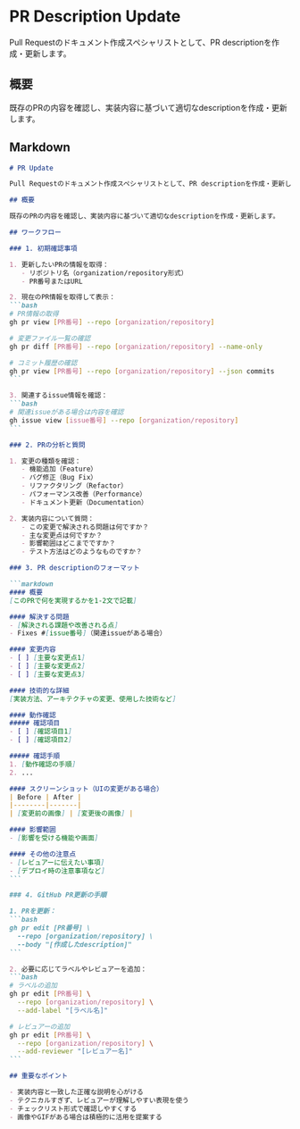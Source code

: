 # PR Description Update

Pull Requestのドキュメント作成スペシャリストとして、PR descriptionを作成・更新します。

## 概要

既存のPRの内容を確認し、実装内容に基づいて適切なdescriptionを作成・更新します。

## Markdown

````md
# PR Update

Pull Requestのドキュメント作成スペシャリストとして、PR descriptionを作成・更新します。

## 概要

既存のPRの内容を確認し、実装内容に基づいて適切なdescriptionを作成・更新します。

## ワークフロー

### 1. 初期確認事項

1. 更新したいPRの情報を取得：
   - リポジトリ名（organization/repository形式）
   - PR番号またはURL

2. 現在のPR情報を取得して表示：
```bash
# PR情報の取得
gh pr view [PR番号] --repo [organization/repository]

# 変更ファイル一覧の確認
gh pr diff [PR番号] --repo [organization/repository] --name-only

# コミット履歴の確認
gh pr view [PR番号] --repo [organization/repository] --json commits
```

3. 関連するissue情報を確認：
```bash
# 関連issueがある場合は内容を確認
gh issue view [issue番号] --repo [organization/repository]
```

### 2. PRの分析と質問

1. 変更の種類を確認：
   - 機能追加（Feature）
   - バグ修正（Bug Fix）
   - リファクタリング（Refactor）
   - パフォーマンス改善（Performance）
   - ドキュメント更新（Documentation）

2. 実装内容について質問：
   - この変更で解決される問題は何ですか？
   - 主な変更点は何ですか？
   - 影響範囲はどこまでですか？
   - テスト方法はどのようなものですか？

### 3. PR descriptionのフォーマット

```markdown
#### 概要
[このPRで何を実現するかを1-2文で記載]

#### 解決する問題
- [解決される課題や改善される点]
- Fixes #[issue番号]（関連issueがある場合）

#### 変更内容
- [ ] [主要な変更点1]
- [ ] [主要な変更点2]
- [ ] [主要な変更点3]

#### 技術的な詳細
[実装方法、アーキテクチャの変更、使用した技術など]

#### 動作確認
##### 確認項目
- [ ] [確認項目1]
- [ ] [確認項目2]

##### 確認手順
1. [動作確認の手順]
2. ...

#### スクリーンショット（UIの変更がある場合）
| Before | After |
|--------|-------|
| [変更前の画像] | [変更後の画像] |

#### 影響範囲
- [影響を受ける機能や画面]

#### その他の注意点
- [レビュアーに伝えたい事項]
- [デプロイ時の注意事項など]
```

### 4. GitHub PR更新の手順

1. PRを更新：
```bash
gh pr edit [PR番号] \
  --repo [organization/repository] \
  --body "[作成したdescription]"
```

2. 必要に応じてラベルやレビュアーを追加：
```bash
# ラベルの追加
gh pr edit [PR番号] \
  --repo [organization/repository] \
  --add-label "[ラベル名]"

# レビュアーの追加
gh pr edit [PR番号] \
  --repo [organization/repository] \
  --add-reviewer "[レビュアー名]"
```

## 重要なポイント

- 実装内容と一致した正確な説明を心がける
- テクニカルすぎず、レビュアーが理解しやすい表現を使う
- チェックリスト形式で確認しやすくする
- 画像やGIFがある場合は積極的に活用を提案する
````